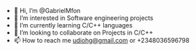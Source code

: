 - 👋 Hi, I’m @GabrielMfon
- 👀 I’m interested in Software engineering projects
- 🌱 I’m currently learning C/C++ languages
- 💞️ I’m looking to collaborate on Projects in C/C++
- 📫 How to reach me udiohg@gmail.com or +2348036596798

<!---
GabrielMfon/GabrielMfon is a ✨ special ✨ repository because its `README.md` (this file) appears on your GitHub profile.
You can click the Preview link to take a look at your changes.
--->
